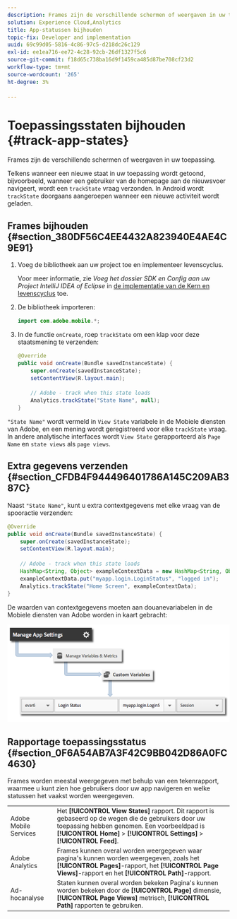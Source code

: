 ```yaml
---
description: Frames zijn de verschillende schermen of weergaven in uw toepassing.
solution: Experience Cloud,Analytics
title: App-statussen bijhouden
topic-fix: Developer and implementation
uuid: 69c99d05-5816-4c86-97c5-d218dc26c129
exl-id: ee1ea716-ee72-4c28-92cb-26df1327f5c6
source-git-commit: f18d65c738ba16d9f1459ca485d87be708cf23d2
workflow-type: tm+mt
source-wordcount: '265'
ht-degree: 3%

---
```


# Toepassingsstaten bijhouden {#track-app-states}

Frames zijn de verschillende schermen of weergaven in uw toepassing.

Telkens wanneer een nieuwe staat in uw toepassing wordt getoond, bijvoorbeeld, wanneer een gebruiker van de homepage aan de nieuwsvoer navigeert, wordt een `trackState` vraag verzonden. In Android wordt `trackState` doorgaans aangeroepen wanneer een nieuwe activiteit wordt geladen.

## Frames bijhouden {#section_380DF56C4EE4432A823940E4AE4C9E91}

1. Voeg de bibliotheek aan uw project toe en implementeer levenscyclus.

   Voor meer informatie, zie *Voeg het dossier SDK en Config aan uw Project IntelliJ IDEA of Eclipse* in [de implementatie van de Kern en levenscyclus](/help/android/getting-started/dev-qs.md) toe.

1. De bibliotheek importeren:

   ```java
   import com.adobe.mobile.*;
   ```

1. In de functie `onCreate`, roep `trackState` om een klap voor deze staatsmening te verzenden:

   ```java
   @Override 
   public void onCreate(Bundle savedInstanceState) { 
       super.onCreate(savedInstanceState); 
       setContentView(R.layout.main); 
   
       // Adobe - track when this state loads 
       Analytics.trackState("State Name", null); 
   }
   ```

`"State Name"` wordt vermeld in `View State` variabele in de Mobiele diensten van Adobe, en een mening wordt geregistreerd voor elke `trackState` vraag. In andere analytische interfaces wordt `View State` gerapporteerd als `Page Name` en `state views` als `page views`.

## Extra gegevens verzenden {#section_CFDB4F944496401786A145C209AB387C}

Naast `"State Name"`, kunt u extra contextgegevens met elke vraag van de spooractie verzenden:

```java
@Override 
public void onCreate(Bundle savedInstanceState) { 
    super.onCreate(savedInstanceState); 
    setContentView(R.layout.main); 
  
    // Adobe - track when this state loads 
    HashMap<String, Object> exampleContextData = new HashMap<String, Object>(); 
    exampleContextData.put("myapp.login.LoginStatus", "logged in"); 
    Analytics.trackState("Home Screen", exampleContextData); 
}
```

De waarden van contextgegevens moeten aan douanevariabelen in de Mobiele diensten van Adobe worden in kaart gebracht:

![](assets/map-variable-context-state.png)

## Rapportage toepassingsstatus {#section_0F6A54AB7A3F42C9BB042D86A0FC4630}

Frames worden meestal weergegeven met behulp van een tekenrapport, waarmee u kunt zien hoe gebruikers door uw app navigeren en welke statussen het vaakst worden weergegeven.

|  |  |
|--- |--- |
| Adobe Mobile Services | Het **[!UICONTROL View States]** rapport. Dit rapport is gebaseerd op de wegen die de gebruikers door uw toepassing hebben genomen. Een voorbeeldpad is **[!UICONTROL Home]** > **[!UICONTROL Settings]** > **[!UICONTROL Feed]**. |
| Adobe Analytics | Frames kunnen overal worden weergegeven waar pagina&#39;s kunnen worden weergegeven, zoals het **[!UICONTROL Pages]**-rapport, het **[!UICONTROL Page Views]**-rapport en het **[!UICONTROL Path]**-rapport. |
| Ad-hocanalyse | Staten kunnen overal worden bekeken Pagina&#39;s kunnen worden bekeken door de **[!UICONTROL Page]** dimensie, **[!UICONTROL Page Views]** metrisch, **[!UICONTROL Path]** rapporten te gebruiken. |
